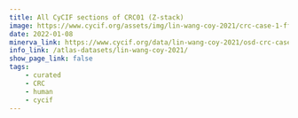 ```yaml
---
title: All CyCIF sections of CRC01 (Z-stack)
image: https://www.cycif.org/assets/img/lin-wang-coy-2021/crc-case-1-ffpe-cycif-stack.jpg
date: 2022-01-08
minerva_link: https://www.cycif.org/data/lin-wang-coy-2021/osd-crc-case-1-ffpe-cycif-stack.html
info_link: /atlas-datasets/lin-wang-coy-2021/
show_page_link: false
tags:
    - curated
    - CRC
    - human
    - cycif
---
```

